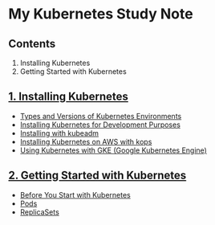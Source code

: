 # My Kubernetes Study Note

## Contents
1. Installing Kubernetes
2. Getting Started with Kubernetes

## [1. Installing Kubernetes](https://github.com/DS0708/k8s/tree/main/installK8s)
- [Types and Versions of Kubernetes Environments](https://github.com/DS0708/k8s/blob/main/installK8s/1_Types_And_Versions_Of_K8s.md)
- [Installing Kubernetes for Development Purposes](https://github.com/DS0708/k8s/blob/main/installK8s/2_Installation_For_Development.md)
- [Installing with kubeadm](https://github.com/DS0708/k8s/blob/main/installK8s/3_Installation_With_kubeadm.md)
- [Installing Kubernetes on AWS with kops](https://github.com/DS0708/k8s/blob/main/installK8s/4_Installation_With_kops.md)
- [Using Kubernetes with GKE (Google Kubernetes Engine)](https://github.com/DS0708/k8s/blob/main/installK8s/5_Installation_With_GKE.md)

## [2. Getting Started with Kubernetes](https://github.com/DS0708/k8s/tree/main/startK8s)
- [Before You Start with Kubernetes](https://github.com/DS0708/k8s/blob/main/startK8s/1_Intro_K8s.md)
- [Pods](https://github.com/DS0708/k8s/blob/main/startK8s/2_Pod.md)
- [ReplicaSets](https://github.com/DS0708/k8s/blob/main/startK8s/3_ReplicaSet.md)

